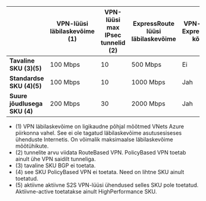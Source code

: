 |    | **VPN-lüüsi läbilaskevõime (1)** | **VPN-lüüsi max IPsec tunnelid (2)** | **ExpressRoute lüüsi läbilaskevõime** | **VPN-lüüsi ja ExpressRoute kõrvuti**|
|--- |----------------------------|-----------------------------------|-------------------------------------|-----------------------------------------|
| **Tavaline SKU (3)(5)**              |  100 Mbps | 10                         |  500 Mbps                           | Ei   |
| **Standardse SKU (4)(5)**           |  100 Mbps | 10                         | 1000 Mbps                           | Jah  |
| **Suure jõudlusega SKU (4)**   | 200 Mbps  | 30                         | 2000 Mbps                           | Jah  |

- (1) VPN läbilaskevõime on ligikaudne põhjal mõõtmed VNets Azure piirkonna vahel. See ei ole tagatud läbilaskevõime asutusesiseses ühenduste Internetis. On võimalik maksimaalse läbilaskevõime mõõtühikute.
- (2) tunnelite arvu viidata RouteBased VPN. PolicyBased VPN toetab ainult ühe VPN saidilt tunneliga.
- (3) tavaline SKU BGP ei toetata.
- (4) see SKU PolicyBased VPN ei toetata. Need on lihtne SKU ainult toetatud.
- (5) aktiivne aktiivne S2S VPN-lüüsi ühendused selles SKU pole toetatud. Aktiivne-active toetatakse ainult HighPerformance SKU.